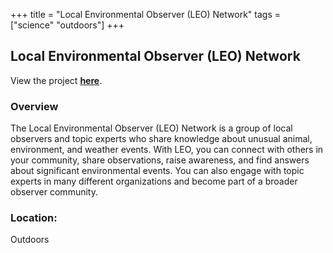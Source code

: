 +++
title = "Local Environmental Observer (LEO) Network"
tags = ["science" "outdoors"]
+++

## Local Environmental Observer (LEO) Network

View the project [**here**](https://www.leonetwork.org/).

### Overview

The Local Environmental Observer (LEO) Network is a group of local observers and topic experts who share knowledge about unusual animal, environment, and weather events. With LEO, you can connect with others in your community, share observations, raise awareness, and find answers about significant environmental events. You can also engage with topic experts in many different organizations and become part of a broader observer community.

### Location:
Outdoors
